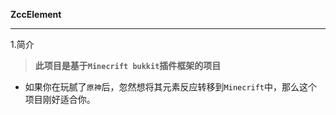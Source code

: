 **ZccElement**
*****
1.简介
  > **此项目是基于`Minecrift bukkit`插件框架的项目**
  * 如果你在玩腻了`原神`后，忽然想将其元素反应转移到`Minecrift`中，那么这个项目刚好适合你。
  
  
